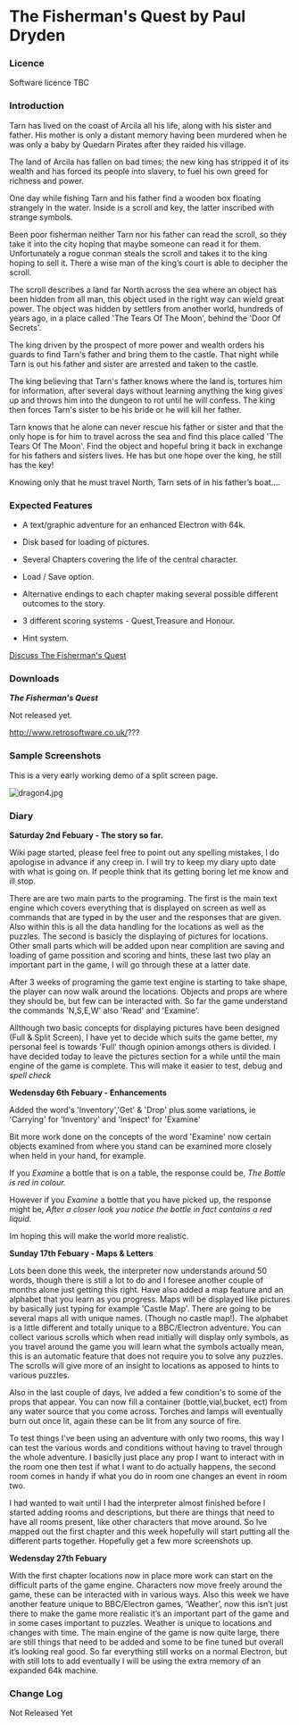 # The Fisherman's Quest by Paul Dryden

### Licence

Software licence TBC

### Introduction

Tarn has lived on the coast of Arcila all his life, along with his sister and father. His mother is only a distant memory having been murdered when he was only a baby by Quedarn Pirates after they raided his village.

The land of Arcila has fallen on bad times; the new king has stripped it of its wealth and has forced its people into slavery, to fuel his own greed for richness and power.

One day while fishing Tarn and his father find a wooden box floating strangely in the water. Inside is a scroll and key, the latter inscribed with strange symbols.

Been poor fisherman neither Tarn nor his father can read the scroll, so they take it into the city hoping that maybe someone can read it for them. Unfortunately a rogue conman steals the scroll and takes it to the king hoping to sell it. There a wise man of the king’s court is able to decipher the scroll.

The scroll describes a land far North across the sea where an object has been hidden from all man, this object used in the right way can wield great power. The object was hidden by settlers from another world, hundreds of years ago, in a place called 'The Tears Of The Moon', behind the 'Door Of Secrets'.

The king driven by the prospect of more power and wealth orders his guards to find Tarn's father and bring them to the castle. That night while Tarn is out his father and sister are arrested and taken to the castle.

The king believing that Tarn's father knows where the land is, tortures him for information, after several days without learning anything the king gives up and throws him into the dungeon to rot until he will confess. The king then forces Tarn's sister to be his bride or he will kill her father.

Tarn knows that he alone can never rescue his father or sister and that the only hope is for him to travel across the sea and find this place called 'The Tears Of The Moon'. Find the object and hopeful bring it back in exchange for his fathers and sisters lives. He has but one hope over the king, he still has the key!

Knowing only that he must travel North, Tarn sets of in his father’s boat....

### Expected Features

- A text/graphic adventure for an enhanced Electron with 64k.

- Disk based for loading of pictures.

- Several Chapters covering the life of the central character.

- Load / Save option.

- Alternative endings to each chapter making several possible different outcomes to the story.

- 3 different scoring systems - Quest,Treasure and Honour.

- Hint system.

[Discuss The Fisherman's Quest](http://www.retrosoftware.co.uk/forum/viewforum.php?f=28)

### Downloads

**_The Fisherman's Quest_**

Not released yet.

http://www.retrosoftware.co.uk/???

### Sample Screenshots

This is a very early working demo of a split screen page.

![](./images/dragon4.jpg "dragon4.jpg")

### Diary

**Saturday 2nd Febuary - The story so far.**

Wiki page started, please feel free to point out any spelling mistakes, I do apologise in advance if any creep in. I will try to keep my diary upto date with what is going on. If people think that its getting boring let me know and ill stop.

There are are two main parts to the programing. The first is the main text engine which covers everything that is displayed on screen as well as commands that are typed in by the user and the responses that are given. Also within this is all the data handling for the locations as well as the puzzles. The second is basicly the displaying of pictures for locations. Other small parts which will be added upon near complition are saving and loading of game possition and scoring and hints, these last two play an important part in the game, I will go through these at a latter date.

After 3 weeks of programing the game text engine is starting to take shape, the player can now walk around the locations. Objects and props are where they should be, but few can be interacted with. So far the game understand the commands 'N,S,E,W' also 'Read' and 'Examine'.

Allthough two basic concepts for displaying pictures have been designed (Full & Split Screen), I have yet to decide which suits the game better, my personal feel is towards 'Full' though opinion amongs others is divided. I have decided today to leave the pictures section for a while until the main engine of the game is complete. This will make it easier to test, debug and _spell check_

**Wedensday 6th Febuary - Enhancements**

Added the word's 'Inventory','Get' & 'Drop' plus some variations, ie 'Carrying' for 'Inventory' and 'Inspect' for 'Examine'

Bit more work done on the concepts of the word 'Examine' now certain objects examined from where you stand can be examined more closely when held in your hand, for example.

If you _Examine_ a bottle that is on a table, the response could be, _The Bottle is red in colour._

However if you _Examine_ a bottle that you have picked up, the response might be, _After a closer look you notice the bottle in fact contains a red liquid._

Im hoping this will make the world more realistic.

**Sunday 17th Febuary - Maps & Letters**

Lots been done this week, the interpreter now understands around 50 words, though there is still a lot to do and I foresee another couple of months alone just getting this right. Have also added a map feature and an alphabet that you learn as you progress. Maps will be displayed like pictures by basically just typing for example 'Castle Map'. There are going to be several maps all with unique names. (Though no castle map!). The alphabet is a little different and totally unique to a BBC/Electron adventure. You can collect various scrolls which when read initially will display only symbols, as you travel around the game you will learn what the symbols actually mean, this is an automatic feature that does not require you to solve any puzzles. The scrolls will give more of an insight to locations as apposed to hints to various puzzles.

Also in the last couple of days, Ive added a few condition's to some of the props that appear. You can now fill a container (bottle,vial,bucket, ect) from any water source that you come across. Torches and lamps will eventually burn out once lit, again these can be lit from any source of fire.

To test things I've been using an adventure with only two rooms, this way I can test the various words and conditions without having to travel through the whole adventure. I basiclly just place any prop I want to interact with in the room one then test if what I want to do actually happens, the second room comes in handy if what you do in room one changes an event in room two.

I had wanted to wait until I had the interpreter almost finished before I started adding rooms and descriptions, but there are things that need to have all rooms present, like other characters that move around. So Ive mapped out the first chapter and this week hopefully will start putting all the different parts together. Hopefully get a few more screenshots up.

**Wedensday 27th Febuary**

With the first chapter locations now in place more work can start on the difficult parts of the game engine. Characters now move freely around the game, these can be interacted with in various ways. Also this week we have another feature unique to BBC/Electron games, ‘Weather’, now this isn’t just there to make the game more realistic it’s an important part of the game and in some cases important to puzzles. Weather is unique to locations and changes with time. The main engine of the game is now quite large, there are still things that need to be added and some to be fine tuned but overall it’s looking real good. So far everything still works on a normal Electron, but with still lots to add eventually I will be using the extra memory of an expanded 64k machine.

### Change Log

Not Released Yet
